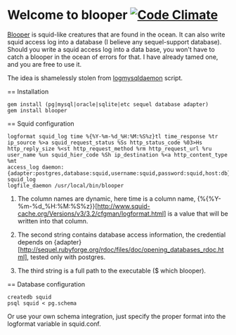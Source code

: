 # Welcome to blooper [![Code Climate](https://codeclimate.com/github/paranormal/blooper.png)](https://codeclimate.com/github/paranormal/blooper)

[Blooper](http://www.mariowiki.com/Blooper) is squid-like creatures that are found in the ocean.
It can also write squid access log into a database (I believe any sequel-support database).
Should you write a squid access log into a data base, you won't have to catch a blooper in the ocean of errors for that.
I have already tamed one, and you are free to use it.

The idea is shamelessly stolen from [logmysqldaemon](http://sourceforge.net/projects/logmysqldaemon/) script.

== Installation

    gem install (pg|mysql|oracle|sqlite|etc sequel database adapter)
    gem install blooper

== Squid configuration

    logformat squid_log time %{%Y-%m-%d_%H:%M:%S%z}tl time_response %tr ip_source %>a squid_request_status %Ss http_status_code %03>Hs http_reply_size %<st http_request_method %rm http_request_url %ru user_name %un squid_hier_code %Sh ip_destination %<a http_content_type %mt
    access_log daemon:{adapter:postgres,database:squid,username:squid,password:squid,host:db} squid_log
    logfile_daemon /usr/local/bin/blooper

1. The column names are dynamic, here time is a column name, {%{%Y-%m-%d_%H:%M:%S%z}}[http://www.squid-cache.org/Versions/v3/3.2/cfgman/logformat.html] is a value that will be written into that column.

2. The second string contains database access information, the credential depends on {adapter}[http://sequel.rubyforge.org/rdoc/files/doc/opening_databases_rdoc.html], tested only with postgres.

3. The third string is a full path to the executable ($ which blooper).

== Database configuration

    createdb squid
    psql squid < pg.schema

Or use your own schema integration, just specify the proper format into the logformat variable in squid.conf.
